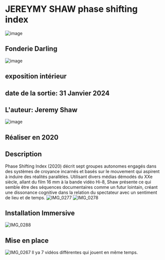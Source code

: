 # JEREYMY SHAW phase shifting index
![image](https://github.com/Azan1265/H24_V11_inspirations_RAJA/assets/143218991/15293c53-3374-4757-b08d-58047a9d78cd)

## Fonderie Darling
![image](https://github.com/Azan1265/H24_V11_inspirations_RAJA/assets/143218991/b53e7b26-2385-4112-81b2-14422aac90c8)

## exposition intérieur

## date de la sortie: 31 Janvier 2024

## L'auteur: Jeremy Shaw
![image](https://github.com/Azan1265/H24_V11_inspirations_RAJA/assets/143218991/8fea7e63-444f-4074-a0b0-5238b7007024)

## Réaliser en 2020

## Description
Phase Shifting Index (2020) décrit sept groupes autonomes engagés dans des systèmes de croyance incarnés et basés sur le mouvement qui aspirent à induire des réalités parallèles. Utilisant divers médias démodés du XXe siècle, allant du film 16 mm à la bande vidéo Hi-8, Shaw présente ce qui semble être des séquences documentaires comme un futur lointain, créant une dissonance cognitive dans la relation du spectateur avec un sentiment de lieu et de temps.
![IMG_0277](https://github.com/Azan1265/H24_V11_inspirations_RAJA/assets/143218991/0131e62a-1df5-44fd-8e0b-57da90e3b6a7)
![IMG_0278](https://github.com/Azan1265/H24_V11_inspirations_RAJA/assets/143218991/d2594d14-654b-419c-99db-c0e4eb4b544a)

## Installation Immersive
![IMG_0288](https://github.com/Azan1265/H24_V11_inspirations_RAJA/assets/143218991/7533cd9d-95be-4211-afb3-25fadf7c3c65)

## Mise en place
![IMG_0267](https://github.com/Azan1265/H24_V11_inspirations_RAJA/assets/143218991/9c6c757c-1255-4227-9b6e-379ec89779b6)
Il ya 7 vidéos différentes qui jouent en même temps.






